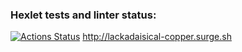 ### Hexlet tests and linter status:
[![Actions Status](https://github.com/irisla/layout-designer-project-lvl1/workflows/hexlet-check/badge.svg)](https://github.com/irisla/layout-designer-project-lvl1/actions)
http://lackadaisical-copper.surge.sh